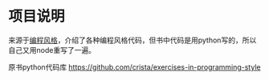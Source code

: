 # 项目说明

来源于[编程风格](https://book.douban.com/subject/27102599/)，介绍了各种编程风格代码，但书中代码是用python写的，所以自己又用node重写了一遍。

原书python代码库 https://github.com/crista/exercises-in-programming-style
